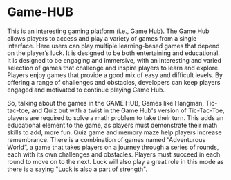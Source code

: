 # Game-HUB
This is an interesting gaming platform (i.e., Game Hub). The Game Hub allows players to access and play a variety of games from a single interface. Here users can play multiple learning-based games that depend on the player’s luck. It is designed to be both entertaining and educational. It is designed to be engaging and immersive, with an interesting and varied selection of games that challenge and inspire players to learn and explore. Players enjoy games that provide a good mix of easy and difficult levels. By offering a range of challenges and obstacles, developers can keep players engaged and motivated to continue playing Game Hub.

So, talking about the games in the GAME HUB, Games like Hangman, Tic-tac-toe, and Quiz but with a twist in the Game Hub's version of Tic-Tac-Toe, players are required to solve a math problem to take their turn. This adds an educational element to the game, as players must demonstrate their math skills to add, more fun. Quiz game and memory maze help players increase remembrance. There is a combination of games named “Adventurous World”, a game that takes players on a journey through a series of rounds, each with its own challenges and obstacles. Players must succeed in each round to move on to the next. Luck will also play a great role in this mode as there is a saying "Luck is also a part of strength". 
